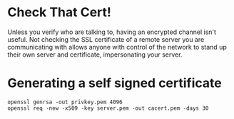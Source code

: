 Check That Cert!
=============

Unless you verify who are talking to, having an encrypted channel isn't useful. Not checking the SSL certificate of a remote server you are communicating with allows anyone with control of the network to stand up their own server and certificate, impersonating your server.


# Generating a self signed certificate

````
openssl genrsa -out privkey.pem 4096
openssl req -new -x509 -key server.pem -out cacert.pem -days 30
````
